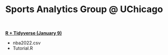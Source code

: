 # Sports Analytics Group @ UChicago

<br>

**[R + Tidyverse (January 9)](https://skdeshpande91.github.io/wharton_moneyball/tc_lecture1.html)**
* nba2022.csv
* Tutorial.R
